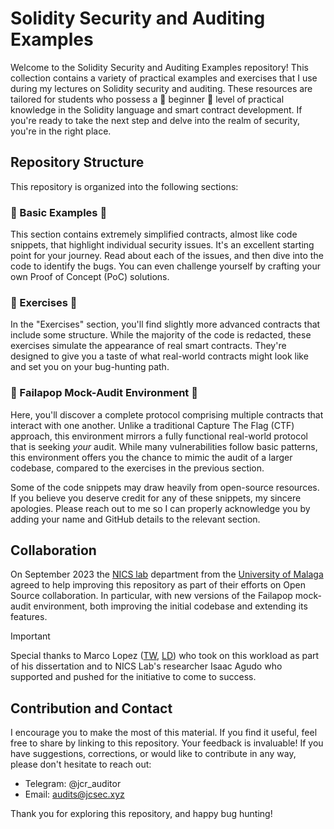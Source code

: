 # Solidity Security and Auditing Examples

Welcome to the Solidity Security and Auditing Examples repository! This collection contains a variety of practical examples and exercises that I use during my lectures on Solidity security and auditing. These resources are tailored for students who possess a 🌱 beginner 🌱 level of practical knowledge in the Solidity language and smart contract development. If you're ready to take the next step and delve into the realm of security, you're in the right place.

## Repository Structure

This repository is organized into the following sections:

### 🐛 Basic Examples 🐛

This section contains extremely simplified contracts, almost like code snippets, that highlight individual security issues. It's an excellent starting point for your journey. Read about each of the issues, and then dive into the code to identify the bugs. You can even challenge yourself by crafting your own Proof of Concept (PoC) solutions.

### 🐣 Exercises 🐣

In the "Exercises" section, you'll find slightly more advanced contracts that include some structure. While the majority of the code is redacted, these exercises simulate the appearance of real smart contracts. They're designed to give you a taste of what real-world contracts might look like and set you on your bug-hunting path.

### 💪 Failapop Mock-Audit Environment 💪

Here, you'll discover a complete protocol comprising multiple contracts that interact with one another. Unlike a traditional Capture The Flag (CTF) approach, this environment mirrors a fully functional real-world protocol that is seeking *your* audit. While many vulnerabilities follow basic patterns, this environment offers you the chance to mimic the audit of a larger codebase, compared to the exercises in the previous section.

Some of the code snippets may draw heavily from open-source resources. If you believe you deserve credit for any of these snippets, my sincere apologies. Please reach out to me so I can properly acknowledge you by adding your name and GitHub details to the relevant section.

## Collaboration

On September 2023 the [NICS lab](https://www.nics.uma.es/) department from the [University of Malaga](https://www.uma.es/) agreed to help improving this repository as part of their efforts on Open Source collaboration. In particular, with new versions of the Failapop mock-audit environment, both improving the initial codebase and extending its features.

> [!IMPORTANT]  
> Special thanks to Marco Lopez ([TW](https://twitter.com/Marcologonz), [LD](https://linkedin.com/in/marcologonz)) who took on this workload as part of his dissertation and to NICS Lab's researcher Isaac Agudo who supported and pushed for the initiative to come to success.

## Contribution and Contact

I encourage you to make the most of this material. If you find it useful, feel free to share by linking to this repository. Your feedback is invaluable! If you have suggestions, corrections, or would like to contribute in any way, please don't hesitate to reach out:

- Telegram: @jcr_auditor
- Email: audits@jcsec.xyz

Thank you for exploring this repository, and happy bug hunting!

